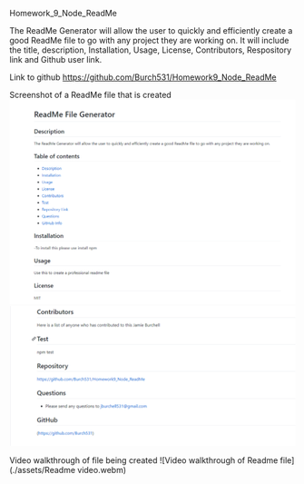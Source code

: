 Homework_9_Node_ReadMe

The ReadMe Generator will allow the user to quickly and efficiently create a good ReadMe file to go with any project they are working on.  It will include the title, description, Installation, Usage, License, Contributors, Respository link and Github user link.

Link to github https://github.com/Burch531/Homework9_Node_ReadMe

Screenshot of a ReadMe file that is created
![Readme_file_1](./assets/readmescreenshot1.PNG)
![Readme_file_2](./assets/readme2.PNG)


Video walkthrough of file being created
![Video walkthrough of Readme file](./assets/Readme video.webm)